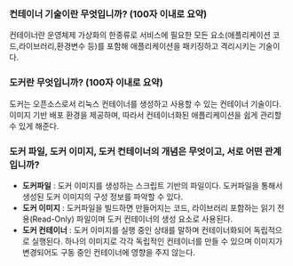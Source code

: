 ### 컨테이너 기술이란 무엇입니까? (100자 이내로 요약)
컨테이너란 운영체제 가상화의 한종류로 서비스에 필요한 모든 요소(애플리케이션 코드,라이브러리,환경변수 등)를 포함해 애플리케이션을 패키징하고 격리시키는 기술이다.

### 도커란 무엇입니까? (100자 이내로 요약)
도커는 오픈소스로서 리눅스 컨테이너를 생성하고 사용할 수 있는 컨테이너 기술이다. 이미지 기반 배포 환경을 제공하며, 따라서 컨테이너화된 애플리케이션을 쉽게 관리할 수 있게 해준다.

### 도커 파일, 도커 이미지, 도커 컨테이너의 개념은 무엇이고, 서로 어떤 관계입니까?
- **도커파일** : 도커 이미지를 생성하는 스크립트 기반의 파일이다. 도커파일을 통해서 생성된 도커 이미지의 구성 정보를 파악할 수 있다.
- **도커 이미지** : 도커파일을 빌드하면 만들어지는 코드, 라이브러리 포함하는 읽기 전용(Read-Only) 파일이며 도커 컨테이너의 생성 요소로 사용된다.
- **도커 컨테이너** : 도커 이미지를 실행 중인 상태를 말하며 컨테이너화되어 독립적으로 실행된다. 하나의 이미지로 각각 독립적인 컨테이너를 만들 수 있으며 이미지가 변경되어도 구동 중인 컨테이너에 영향을 주지 않는다.
